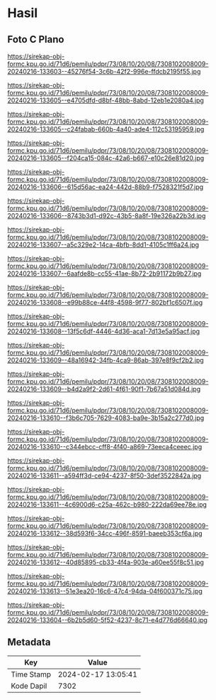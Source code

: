 # Hasil

## Foto C Plano

https://sirekap-obj-formc.kpu.go.id/71d6/pemilu/pdpr/73/08/10/20/08/7308102008009-20240216-133603--45276f54-3c6b-42f2-996e-ffdcb2195f55.jpg

https://sirekap-obj-formc.kpu.go.id/71d6/pemilu/pdpr/73/08/10/20/08/7308102008009-20240216-133605--e4705dfd-d8bf-48bb-8abd-12eb1e2080a4.jpg

https://sirekap-obj-formc.kpu.go.id/71d6/pemilu/pdpr/73/08/10/20/08/7308102008009-20240216-133605--c24fabab-660b-4a40-ade4-112c53195959.jpg

https://sirekap-obj-formc.kpu.go.id/71d6/pemilu/pdpr/73/08/10/20/08/7308102008009-20240216-133605--f204ca15-084c-42a6-b667-e10c26e81d20.jpg

https://sirekap-obj-formc.kpu.go.id/71d6/pemilu/pdpr/73/08/10/20/08/7308102008009-20240216-133606--615d56ac-ea24-442d-88b9-f7528321f5d7.jpg

https://sirekap-obj-formc.kpu.go.id/71d6/pemilu/pdpr/73/08/10/20/08/7308102008009-20240216-133606--8743b3d1-d92c-43b5-8a8f-19e326a22b3d.jpg

https://sirekap-obj-formc.kpu.go.id/71d6/pemilu/pdpr/73/08/10/20/08/7308102008009-20240216-133607--a5c329e2-14ca-4bfb-8dd1-4105c1ff6a24.jpg

https://sirekap-obj-formc.kpu.go.id/71d6/pemilu/pdpr/73/08/10/20/08/7308102008009-20240216-133607--6aafde8b-cc55-41ae-8b72-2b91172b9b27.jpg

https://sirekap-obj-formc.kpu.go.id/71d6/pemilu/pdpr/73/08/10/20/08/7308102008009-20240216-133608--e99b88ce-44f8-4598-9f77-802bf1c6507f.jpg

https://sirekap-obj-formc.kpu.go.id/71d6/pemilu/pdpr/73/08/10/20/08/7308102008009-20240216-133608--13f5c6df-4446-4d36-aca1-7d13e5a95acf.jpg

https://sirekap-obj-formc.kpu.go.id/71d6/pemilu/pdpr/73/08/10/20/08/7308102008009-20240216-133609--48a16942-34fb-4ca9-86ab-397e8f9cf2b2.jpg

https://sirekap-obj-formc.kpu.go.id/71d6/pemilu/pdpr/73/08/10/20/08/7308102008009-20240216-133609--b4d2a9f2-2d61-4f61-90f1-7b67a51d084d.jpg

https://sirekap-obj-formc.kpu.go.id/71d6/pemilu/pdpr/73/08/10/20/08/7308102008009-20240216-133610--f3b6c705-7629-4083-ba9e-3b15a2c277d0.jpg

https://sirekap-obj-formc.kpu.go.id/71d6/pemilu/pdpr/73/08/10/20/08/7308102008009-20240216-133610--c344ebcc-cff8-4f40-a869-73eeca4ceeec.jpg

https://sirekap-obj-formc.kpu.go.id/71d6/pemilu/pdpr/73/08/10/20/08/7308102008009-20240216-133611--a594ff3d-ce94-4237-8f50-3def3522842a.jpg

https://sirekap-obj-formc.kpu.go.id/71d6/pemilu/pdpr/73/08/10/20/08/7308102008009-20240216-133611--4c6900d6-c25a-462c-b980-222da69ee78e.jpg

https://sirekap-obj-formc.kpu.go.id/71d6/pemilu/pdpr/73/08/10/20/08/7308102008009-20240216-133612--38d593f6-34cc-496f-8591-baeeb353cf6a.jpg

https://sirekap-obj-formc.kpu.go.id/71d6/pemilu/pdpr/73/08/10/20/08/7308102008009-20240216-133612--40d85895-cb33-4f4a-903e-a60ee55f8c51.jpg

https://sirekap-obj-formc.kpu.go.id/71d6/pemilu/pdpr/73/08/10/20/08/7308102008009-20240216-133613--51e3ea20-16c6-47c4-94da-04f600371c75.jpg

https://sirekap-obj-formc.kpu.go.id/71d6/pemilu/pdpr/73/08/10/20/08/7308102008009-20240216-133604--6b2b5d60-5f52-4237-8c71-e4d776d66640.jpg


## Metadata

| Key        | Value               |
| ---------- | ------------------- |
| Time Stamp | 2024-02-17 13:05:41 |
| Kode Dapil | 7302                |



